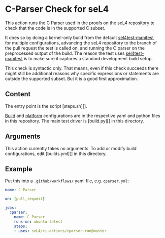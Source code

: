 <!--
     Copyright 2021, Proofcraft Pty Ltd

     SPDX-License-Identifier: CC-BY-SA-4.0
-->

# C-Parser Check for seL4

This action runs the C Parser used in the proofs on the seL4 repository to check
that the code is in the supported C subset.

It does so by doing a kernel-only build from the default [sel4test-manifest][1]
for multiple configurations, advancing the seL4 repository to the branch of the
pull request the test is called on, and running the C parser on the preprocessed
output of the build. The reason the test uses [sel4test-manifest][1] is to make
sure it captures a standard development build setup.

This check is syntactic only. That means, even if this check succeeds there might
still be additional reasons why specific expressions or statements are outside
the supported subset. But it is a good first approximation.

[1]: https://github.com/seL4/sel4test-manifest

## Content

The entry point is the script [steps.sh][].

[Build](builds.yml) and [platform](../seL4-platforms/platforms.yml)
configurations are in the respective yaml and python files in this repository.
The main test driver is [build.py][] in this directory.

## Arguments

This action currently takes no arguments. To add or modify build configurations,
edit [builds.yml][] in this directory.

## Example

Put this into a `.github/workflows/` yaml file, e.g. `cparser.yml`:

```yaml
name: C Parser

on: [pull_request]

jobs:
  cparser:
    name: C Parser
    runs-on: ubuntu-latest
    steps:
    - uses: seL4/ci-actions/cparser-run@master
```
